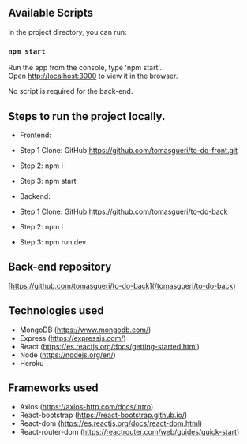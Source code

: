 ## Available Scripts

In the project directory, you can run:

### `npm start`

Run the app from the console, type 'npm start'.\
Open [http://localhost:3000](http://localhost:3000) to view it in the browser.

No script is required for the back-end.


## Steps to run the project locally. 
- Frontend:
- Step 1 Clone: GitHub https://github.com/tomasgueri/to-do-front.git
- Step 2: npm i 
- Step 3: npm start

- Backend: 
- Step 1 Clone: GitHub https://github.com/tomasgueri/to-do-back
- Step 2: npm i 
- Step 3: npm run dev


## Back-end repository
[https://github.com/tomasgueri/to-do-back](/tomasgueri/to-do-back)


## Technologies used
-   MongoDB (https://www.mongodb.com/)
-   Express (https://expressjs.com/)
-   React (https://es.reactjs.org/docs/getting-started.html)
-   Node (https://nodejs.org/en/)
-   Heroku

## Frameworks used
-   Axios (https://axios-http.com/docs/intro)
-   React-bootstrap (https://react-bootstrap.github.io/)
-   React-dom (https://es.reactjs.org/docs/react-dom.html)
-   React-router-dom (https://reactrouter.com/web/guides/quick-start)